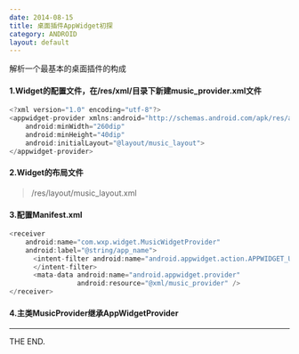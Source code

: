 ```yaml
---
date: 2014-08-15
title: 桌面插件AppWidget初探
category: ANDROID
layout: default
---
```


解析一个最基本的桌面插件的构成

#### 1.Widget的配置文件，在/res/xml/目录下新建music_provider.xml文件

```java
<?xml version="1.0" encoding="utf-8"?>
<appwidget-provider xmlns:android="http://schemas.android.com/apk/res/android"
    android:minWidth="260dip"
    android:minHeight="40dip"
    android:initialLayout="@layout/music_layout">
</appwidget-provider>
```

<!--more-->

#### 2.Widget的布局文件

> /res/layout/music_layout.xml

#### 3.配置Manifest.xml

```java
<receiver
    android:name="com.wxp.widget.MusicWidgetProvider"
    android:label="@string/app_name">
      <intent-filter android:name="android.appwidget.action.APPWIDGET_UPDATE>
      </intent-filter>
      <mata-data android:name="android.appwidget.provider"
                 android:resource="@xml/music_provider" />
</receiver>
```

#### 4.主类MusicProvider继承AppWidgetProvider

- - -
THE END.
